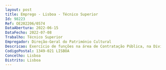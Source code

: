 ```yaml
--- 
layout: post
title: Emprego - Lisboa - Técnico Superior
Id: 98223
Ref: OE202206/0574
DataAbertura: 2022-06-15
DataFecho: 2022-07-08
Trabalho: Técnico Superior
Empregador: Direção-Geral do Património Cultural
Descricao: Exercício de funções na área de Contratação Pública, na Divisão de Planeamento, Gestão, Controlo, Recursos Financeiros e Património (DPGCRFP), reportadas à carreira e categoria de técnico superior, previstas no anexo referido no n.º 2 do artigo 88.º LTFP, na sua atual redação, nomeadamente Instrução de procedimentos de contratação de bens e serviços ao abrigo do CCP Instrução de procedimentos centralizados ao abrigo de Acordos Quadro Elaboração de contratos e acompanhamento das respetivas obrigações contratuais.
CodigoPostal: 1349-021 LISBOA
Concelho: Lisboa
Distrito: Lisboa
--- 
```

